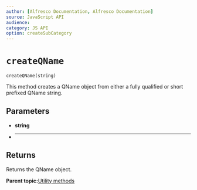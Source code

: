 ```yaml
---
author: [Alfresco Documentation, Alfresco Documentation]
source: JavaScript API
audience: 
category: JS API
option: createSubCategory
---
```


# ``createQName``

``createQName(string)``

This method creates a QName object from either a fully qualified or short prefixed QName string.

## Parameters

-   **string**
-   ****

## Returns

Returns the QName object.

**Parent topic:**[Utility methods](../references/API-JS-Utility.md)

